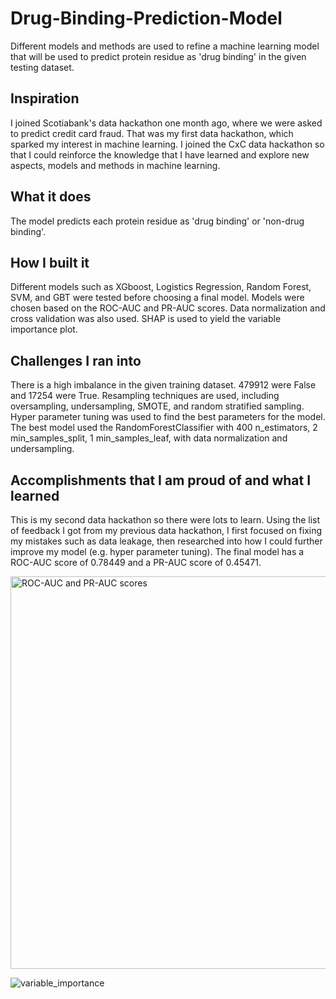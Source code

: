 # Drug-Binding-Prediction-Model
Different models and methods are used to refine a machine learning model that will be used to predict protein residue as 'drug binding' in the given testing dataset.

## Inspiration
I joined Scotiabank's data hackathon one month ago, where we were asked to predict credit card fraud. 
 That was my first data hackathon, which sparked my interest in machine learning.  I joined the CxC data hackathon so that I could reinforce the knowledge that I have learned and explore new aspects, models and methods in machine learning.

## What it does
The model predicts each protein residue as 'drug binding' or 'non-drug binding'.

## How I built it
Different models such as XGboost, Logistics Regression, Random Forest, SVM, and GBT were tested before choosing a final model.  Models were chosen based on the ROC-AUC and PR-AUC scores.  Data normalization and cross validation was also used.  SHAP is used to yield the variable importance plot.

## Challenges I ran into
There is a high imbalance in the given training dataset.  479912 were False and 17254 were True.  Resampling techniques are used, including oversampling, undersampling, SMOTE, and random stratified sampling.  Hyper parameter tuning was used to find the best parameters for the model.   The best model used the RandomForestClassifier with 400 n_estimators, 2 min_samples_split, 1 min_samples_leaf, with data normalization and undersampling.

## Accomplishments that I am proud of and what I learned
This is my second data hackathon so there were lots to learn.  Using the list of feedback I got from my previous data hackathon, I first focused on fixing my mistakes such as data leakage, then researched into how I could further improve my model (e.g. hyper parameter tuning).  The final model has a ROC-AUC score of 0.78449 and a PR-AUC score of 0.45471.

<img width="628" alt="ROC-AUC and PR-AUC scores" src="https://user-images.githubusercontent.com/35803959/221044626-5fe3cf1c-0a0e-4638-8c54-ae6ed9182249.png">

![variable_importance](https://user-images.githubusercontent.com/35803959/221044730-da3fd2da-ae6c-474a-a7ad-4e11531b7167.png)
